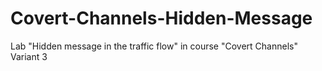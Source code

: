 # Covert-Channels-Hidden-Message
Lab "Hidden message in the traffic flow" in course "Covert Channels"
Variant 3
